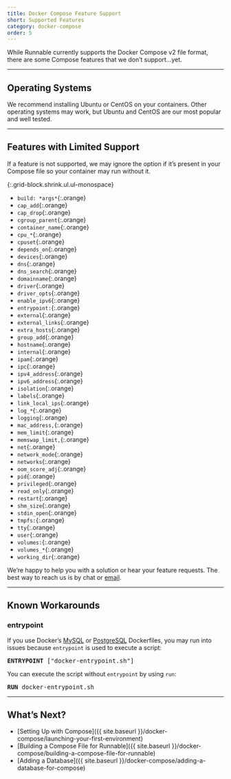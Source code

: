 ```yaml
---
title: Docker Compose Feature Support
short: Supported Features
category: docker-compose
order: 5
---
```


While Runnable currently supports the Docker Compose v2 file format, there are some Compose features that we don’t support…yet.

---

## Operating Systems

We recommend installing Ubuntu or CentOS on your containers. Other operating systems may work, but Ubuntu and CentOS are our most popular and well tested.

---

## Features with Limited Support

If a feature is not supported, we may ignore the option if it’s present in your Compose file so your container may run without it.

{:.grid-block.shrink.ul.ul-monospace}
* `build: *args*`{:.orange}
* `cap_add`{:.orange}
* `cap_drop`{:.orange}
* `cgroup_parent`{:.orange}
* `container_name`{:.orange}
* `cpu_*`{:.orange}
* `cpuset`{:.orange}
* `depends_on`{:.orange}
* `devices`{:.orange}
* `dns`{:.orange}
* `dns_search`{:.orange}
* `domainname`{:.orange}
* `driver`{:.orange}
* `driver_opts`{:.orange}
* `enable_ipv6`{:.orange}
* `entrypoint:`{:.orange}
* `external`{:.orange}
* `external_links`{:.orange}
* `extra_hosts`{:.orange}
* `group_add`{:.orange}
* `hostname`{:.orange}
* `internal`{:.orange}
* `ipam`{:.orange}
* `ipc`{:.orange}
* `ipv4_address`{:.orange}
* `ipv6_address`{:.orange}
* `isolation`{:.orange}
* `labels`{:.orange}
* `link_local_ips`{:.orange}
* `log_*`{:.orange}
* `logging`{:.orange}
* `mac_address,`{:.orange}
* `mem_limit`{:.orange}
* `memswap_limit,`{:.orange}
* `net`{:.orange}
* `network_mode`{:.orange}
* `networks`{:.orange}
* `oom_score_adj`{:.orange}
* `pid`{:.orange}
* `privileged`{:.orange}
* `read_only`{:.orange}
* `restart`{:.orange}
* `shm_size`{:.orange}
* `stdin_open`{:.orange}
* `tmpfs:`{:.orange}
* `tty`{:.orange}
* `user`{:.orange}
* `volumes:`{:.orange}
* `volumes_*`{:.orange}
* `working_dir`{:.orange}

We’re happy to help you with a solution or hear your feature requests. The best way to reach us is by <a class="link js-intercom-open">chat</a> or [email](mailto:support@runnable.com).

---

## Known Workarounds

### entrypoint

If you use Docker’s [MySQL](https://github.com/docker-library/mysql/blob/master/5.6/Dockerfile#L66) or [PostgreSQL](https://github.com/docker-library/postgres/blob/master/9.6/Dockerfile#L66) Dockerfiles, you may run into issues because `entrypoint` is used to execute a script:

<pre>
<strong>ENTRYPOINT</strong> ["docker-entrypoint.sh"]
</pre>

You can execute the script without `entrypoint` by using `run`:

<pre>
<strong>RUN</strong> docker-entrypoint.sh
</pre>

---

## What’s Next?

- [Setting Up with Compose]({{ site.baseurl }}/docker-compose/launching-your-first-environment)
- [Building a Compose File for Runnable]({{ site.baseurl }}/docker-compose/building-a-compose-file-for-runnable)
- [Adding a Database]({{ site.baseurl }}/docker-compose/adding-a-database-for-compose)
